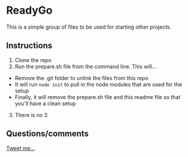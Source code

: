 # ReadyGo

This is a simple group of files to be used for starting other projects.

## Instructions

1. Clone the repo
2. Run the prepare.sh file from the command line. This will...
 * Remove the .git folder to unlink the files from this repo
 * It will run `node init` to pull in the node modules that are used for the setup
 * Finally, it will remove the prepare.sh file and this readme file so that you'll have a clean setup
3. There is no 3

## Questions/comments

[Tweet me...](http://twitter.com/rewdy)